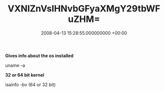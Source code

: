 ﻿---
layout: post
title: !binary |-
  VXNlZnVsIHNvbGFyaXMgY29tbWFuZHM=
wordpress_id: 11
wordpress_url: !binary |-
  aHR0cDovL2phbWVzYW5kY2xhcmUubmV0L2xpZmUvP3A9MTE=
date: 2008-04-13 15:28:55.000000000 +00:00
---
<strong>Gives info about the os installed</strong>

uname -a

<strong>32 or 64 bit kernel</strong>

isainfo -bv (64 or 32 bit)

